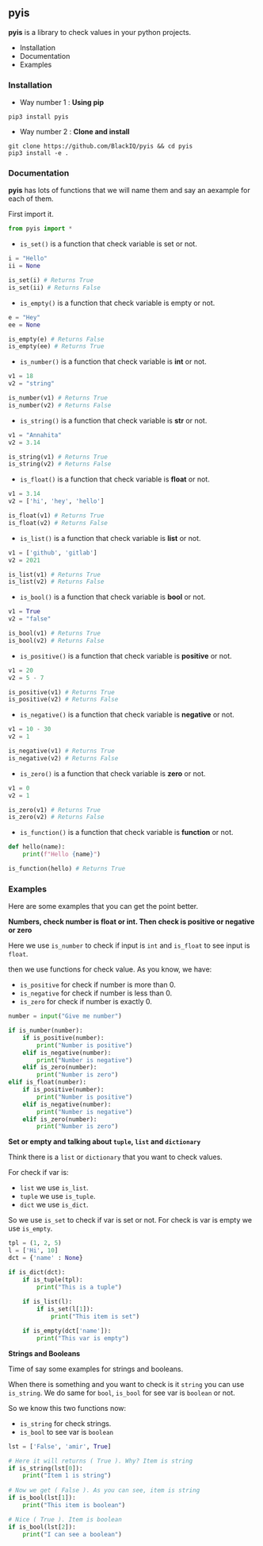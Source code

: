 ## pyis

**pyis** is a library to check values in your python projects.

- Installation
- Documentation
- Examples

### Installation

- Way number 1 : **Using pip**

```
pip3 install pyis
```

- Way number 2 : **Clone and install**

```
git clone https://github.com/BlackIQ/pyis && cd pyis
pip3 install -e .
```

### Documentation

**pyis** has lots of functions that we will name them and say an aexample for each of them.

First import it.

```python
from pyis import *
```

- `is_set()` is a function that check variable is set or not.

```python
i = "Hello"
ii = None

is_set(i) # Returns True
is_set(ii) # Returns False
```

- `is_empty()` is a function that check variable is empty or not.

```python
e = "Hey"
ee = None

is_empty(e) # Returns False
is_empty(ee) # Returns True
```

- `is_number()` is a function that check variable is **int** or not.

```python
v1 = 18
v2 = "string"

is_number(v1) # Returns True
is_number(v2) # Returns False
```

- `is_string()` is a function that check variable is **str** or not.

```python
v1 = "Annahita"
v2 = 3.14

is_string(v1) # Returns True
is_string(v2) # Returns False
```

- `is_float()` is a function that check variable is **float** or not.

```python
v1 = 3.14
v2 = ['hi', 'hey', 'hello']

is_float(v1) # Returns True
is_float(v2) # Returns False
```

- `is_list()` is a function that check variable is **list** or not.

```python
v1 = ['github', 'gitlab']
v2 = 2021

is_list(v1) # Returns True
is_list(v2) # Returns False
```

- `is_bool()` is a function that check variable is **bool** or not.

```python
v1 = True
v2 = "false"

is_bool(v1) # Returns True
is_bool(v2) # Returns False
```

- `is_positive()` is a function that check variable is **positive** or not.

```python
v1 = 20
v2 = 5 - 7

is_positive(v1) # Returns True
is_positive(v2) # Returns False
```

- `is_negative()` is a function that check variable is **negative** or not.

```python
v1 = 10 - 30
v2 = 1

is_negative(v1) # Returns True
is_negative(v2) # Returns False
```

- `is_zero()` is a function that check variable is **zero** or not.

```python
v1 = 0
v2 = 1

is_zero(v1) # Returns True
is_zero(v2) # Returns False
```

- `is_function()` is a function that check variable is **function** or not.

```python
def hello(name):
	print(f"Hello {name}")

is_function(hello) # Returns True
```

### Examples

Here are some examples that you can get the point better.

**Numbers, check number is float or int. Then check is positive or negative or zero**

Here we use `is_number` to check if input is `int` and `is_float` to see input is `float`.

then we use functions for check value. As you know, we have:
- `is_positive` for check if number is more than 0.
- `is_negative` for check if number is less than 0.
- `is_zero` for check if number is exactly 0.

```python
number = input("Give me number")

if is_number(number):
	if is_positive(number):
		print("Number is positive")
	elif is_negative(number):
		print("Number is negative")
	elif is_zero(number):
		print("Number is zero")
elif is_float(number):
	if is_positive(number):
		print("Number is positive")
	elif is_negative(number):
		print("Number is negative")
	elif is_zero(number):
		print("Number is zero")
```


**Set or empty and talking about `tuple`, `list` and `dictionary`**

Think there is a `list` or `dictionary` that you want to check values.

For check if var is:
- `list` we use `is_list`.
- `tuple` we use `is_tuple`.
- `dict` we use `is_dict`.

So we use `is_set` to check if var is set or not. For check is var is empty we use `is_empty`.

```python
tpl = (1, 2, 5)
l = ['Hi', 10]
dct = {'name' : None}

if is_dict(dct):
	if is_tuple(tpl):
		print("This is a tuple")
		
	if is_list(l):
		if is_set(l[1]):
			print("This item is set")

	if is_empty(dct['name']):
		print("This var is empty")
```

**Strings and Booleans**

Time of say some examples for strings and booleans.

When there is something and you want to check is it `string` you can use `is_string`. We do same for `bool`, `is_bool` for see var is `boolean` or not.

So we know this two functions now:
- `is_string` for check strings.
- `is_bool` to see var is `boolean`

```python
lst = ['False', 'amir', True]

# Here it will returns ( True ). Why? Item is string
if is_string(lst[0]):
	print("Item 1 is string")
	
# Now we get ( False ). As you can see, item is string
if is_bool(lst[1]):
	print("This item is boolean")

# Nice ( True ). Item is boolean
if is_bool(lst[2]):
	print("I can see a boolean")
```

